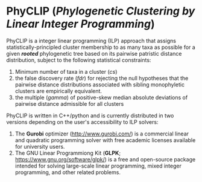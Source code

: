 # PhyCLIP (_Phylogenetic Clustering by Linear Integer Programming_)

PhyCLIP is a integer linear programming (ILP) approach that assigns statistically-principled cluster membership to as many taxa as possible for a given **_rooted_** phylogenetic tree based on its pairwise patristic distance distribution, subject to the following statistical constraints: 
1. Minimum number of taxa in a cluster (_cs_)
2. the false discovery rate (_fdr_) for rejecting the null hypotheses that the pairwise distance distributions associated with  sibling monophyletic clusters are empirically equivalent.
3. the multiple (_gamma_) of positive-skew median absolute deviations of pairwise distance admissible for all clusters 

PhyCLIP is written in C++/python and is currently distributed in two versions depending on the user's accessibility to ILP solvers: 
1. The **Gurobi** optimizer (http://www.gurobi.com/) is a commercial linear and quadratic programming solver with free academic licenses available for university users.  
2. The GNU Linear Programmiong Kit (**GLPK**; https://www.gnu.org/software/glpk/) is a free and open-source package intended for solving large-scale linear programming, mixed integer programming, and other related problems.
